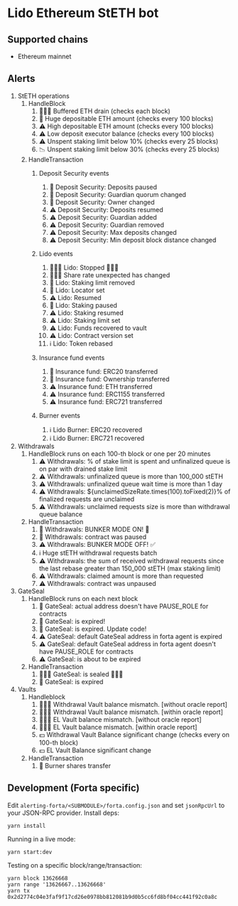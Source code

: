 # Lido Ethereum StETH bot

## Supported chains

- Ethereum mainnet

## Alerts

1. StETH operations
    1. HandleBlock
        1. 🚨🚨🚨 Buffered ETH drain (checks each block)
        2. 🚨 Huge depositable ETH amount (checks every 100 blocks)
        3. ⚠️ High depositable ETH amount (checks every 100 blocks)
        4. ⚠️ Low deposit executor balance (checks every 100 blocks)
        5. ⚠️ Unspent staking limit below 10% (checks every 25 blocks)
        6. 📉 Unspent staking limit below 30% (checks every 25 blocks)
    2. HandleTransaction
        1. Deposit Security events
            1. 🚨 Deposit Security: Deposits paused
            2. 🚨 Deposit Security: Guardian quorum changed
            3. 🚨 Deposit Security: Owner changed
            4. ⚠️ Deposit Security: Deposits resumed
            5. ⚠️ Deposit Security: Guardian added
            6. ⚠️ Deposit Security: Guardian removed
            7. ⚠️ Deposit Security: Max deposits changed
            8. ⚠️ Deposit Security: Min deposit block distance changed
        2. Lido events
            1. 🚨🚨🚨 Lido: Stopped 🚨🚨🚨
            2. 🚨🚨🚨 Share rate unexpected has changed
            3. 🚨 Lido: Staking limit removed
            4. 🚨 Lido: Locator set
            5. ⚠️ Lido: Resumed
            6. 🚨 Lido: Staking paused
            7. ⚠️ Lido: Staking resumed
            8. ⚠️ Lido: Staking limit set
            9. ⚠️ Lido: Funds recovered to vault
            10. ⚠️ Lido: Contract version set
            11. ℹ️ Lido: Token rebased

        3. Insurance fund events
            1. 🚨 Insurance fund: ERC20 transferred
            2. 🚨 Insurance fund: Ownership transferred
            3. ⚠️ Insurance fund: ETH transferred
            4. ⚠️ Insurance fund: ERC1155 transferred
            5. ⚠️ Insurance fund: ERC721 transferred
        4. Burner events
            1. ℹ️ Lido Burner: ERC20 recovered
            2. ℹ️ Lido Burner: ERC721 recovered
2. Withdrawals
    1. HandleBlock runs on each 100-th block or one per 20 minutes
        1. ⚠️ Withdrawals: <limitRate>% of stake limit is spent and unfinalized queue is on par with drained stake
           limit
        2. ⚠️ Withdrawals: unfinalized queue is more than 100_000 stETH
        3. ⚠️ Withdrawals: unfinalized queue wait time is <hours> more than 1 day
        4. ⚠️ Withdrawals: ${unclaimedSizeRate.times(100).toFixed(2)}% of finalized requests are unclaimed
        5. ⚠️ Withdrawals: unclaimed requests size is more than withdrawal queue balance
    2. HandleTransaction
        1. 🚨 Withdrawals: BUNKER MODE ON! 🚨
        2. 🚨 Withdrawals: contract was paused
        3. ⚠️ Withdrawals: BUNKER MODE OFF! ✅
        4. ℹ️ Huge stETH withdrawal requests batch
        5. ⚠️ Withdrawals: the sum of received withdrawal requests since the last rebase greater than 150_000 stETH (max
           staking limit)
        6. ⚠️ Withdrawals: claimed amount is more than requested
        7. ⚠️ Withdrawals: contract was unpaused
3. GateSeal
    1. HandleBlock runs on each next block
        1. 🚨 GateSeal: actual address doesn't have PAUSE_ROLE for contracts
        2. 🚨 GateSeal: is expired!
        3. 🚨️ GateSeal: is expired. Update code!
        4. ⚠️ GateSeal: default GateSeal address in forta agent is expired
        5. ⚠️️ GateSeal: default GateSeal address in forta agent doesn't have PAUSE_ROLE for contracts
        6. ⚠️ GateSeal: is about to be expired
    2. HandleTransaction
        1. 🚨🚨🚨 GateSeal: is sealed 🚨🚨🚨
        2. 🚨 GateSeal: is expired
4. Vaults
    1. Handleblock
       1. 🚨🚨🚨 Withdrawal Vault balance mismatch. [without oracle report]
       2. 🚨🚨🚨 Withdrawal Vault balance mismatch. [within oracle report]
       3. 🚨🚨🚨 EL Vault balance mismatch. [without oracle report]
       4. 🚨🚨🚨 EL Vault balance mismatch. [within oracle report]
       5. 💵 Withdrawal Vault Balance significant change (checks every on 100-th block)
       6. 💵 EL Vault Balance significant change
    2. HandleTransaction
        1. 🚨 Burner shares transfer

## Development (Forta specific)

Edit `alerting-forta/<SUBMODULE>/forta.config.json` and set `jsonRpcUrl` to your JSON-RPC provider. Install deps:

```
yarn install
```

Running in a live mode:

```
yarn start:dev
```

Testing on a specific block/range/transaction:

```
yarn block 13626668
yarn range '13626667..13626668'
yarn tx 0x2d2774c04e3faf9f17cd26e0978bb812081b9d0b5cc6fd8bf04cc441f92c0a8c
```
